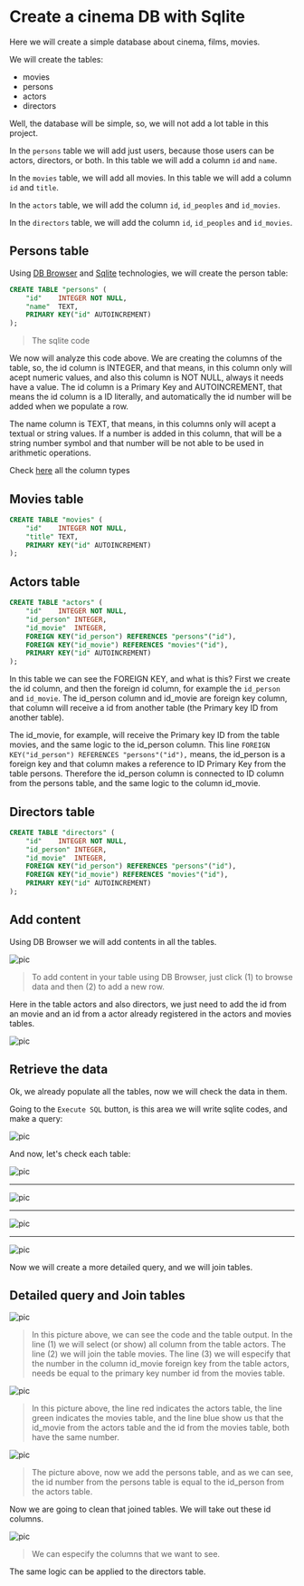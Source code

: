 # Create a cinema DB with Sqlite

Here we will create a simple database about cinema, films, movies.

We will create the tables:

* movies
* persons
* actors
* directors

Well, the database will be simple, so, we will not add a lot table in this project. 

In the `persons` table we will add just users, because those users can be actors, directors, or both. In this table we will add a column `id` and `name`.

In the `movies` table, we will add all movies. In this table we will add a column `id` and `title`.

In the `actors` table, we will add the column `id`, `id_peoples` and `id_movies`.

In the `directors` table, we will add the column `id`, `id_peoples` and `id_movies`.

## Persons table

Using [DB Browser](https://sqlitebrowser.org/) and [Sqlite](https://www.sqlite.org/index.html) technologies, we will create the person table:

```sql
CREATE TABLE "persons" (
	"id"	INTEGER NOT NULL,
	"name"	TEXT,
	PRIMARY KEY("id" AUTOINCREMENT)
);

```
> The sqlite code

We now will analyze this code above. We are creating the columns of the table, so, the id column is INTEGER, and that means, in this column only will acept numeric values, and also this column is NOT NULL, always it needs have a value. The id column is a Primary Key and AUTOINCREMENT, that means the id column is a ID literally, and automatically the id number will be added when we populate a row.

The name column is TEXT, that means, in this columns only will acept a textual or string values. If a number is added in this column, that will be a string number symbol and that number will be not able to be used in arithmetic operations.

Check [here](https://www.sqlite.org/datatype3.html) all the column types


## Movies table

```sql
CREATE TABLE "movies" (
	"id"	INTEGER NOT NULL,
	"title"	TEXT,
	PRIMARY KEY("id" AUTOINCREMENT)
);

```

## Actors table

```sql
CREATE TABLE "actors" (
	"id"	INTEGER NOT NULL,
	"id_person"	INTEGER,
	"id_movie"	INTEGER,
	FOREIGN KEY("id_person") REFERENCES "persons"("id"),
	FOREIGN KEY("id_movie") REFERENCES "movies"("id"),
	PRIMARY KEY("id" AUTOINCREMENT)
);

```

In this table we can see the FOREIGN KEY, and what is this? First we create the id column, and then the foreign id column, for example the `id_person` and `id_movie`. The id_person column and id_movie are foreign key column, that column will receive a id from another table (the Primary key ID from another table).

The id_movie, for example, will receive the Primary key ID from the table movies, and the same logic to the id_person column. This line `FOREIGN KEY("id_person") REFERENCES "persons"("id"),` means, the id_person is a foreign key and that column makes a reference to ID Primary Key from the table persons. Therefore the id_person column is connected to ID column from the persons table, and the same logic to the column id_movie.

## Directors table

```sql
CREATE TABLE "directors" (
	"id"	INTEGER NOT NULL,
	"id_person"	INTEGER,
	"id_movie"	INTEGER,
	FOREIGN KEY("id_person") REFERENCES "persons"("id"),
	FOREIGN KEY("id_movie") REFERENCES "movies"("id"),
	PRIMARY KEY("id" AUTOINCREMENT)
);

```

## Add content

Using DB Browser we will add contents in all the tables.

![pic](../../static/images/pic1.png)

> To add content in your table using DB Browser, just click (1) to browse data and then (2) to add a new row.

Here in the table actors and also directors, we just need to add the id from an movie and an id from a actor already registered in the actors and movies tables.

![pic](../../static/images/pic2.png)

## Retrieve the data

Ok, we already populate all the tables, now we will check the data in them.

Going to the `Execute SQL` button, is this area we will write sqlite codes, and make a query:

![pic](../../static/images/pic3.png)

And now, let's check each table:

![pic](../../static/images/pic4.png)

---

![pic](../../static/images/pic5.png)

---

![pic](../../static/images/pic6.png)

---

![pic](../../static/images/pic7.png)

Now we will create a more detailed query, and we will join tables. 

## Detailed query and Join tables

![pic](../../static/images/pic8.png)

> In this picture above, we can see the code and the table output. In the line (1) we will select (or show) all column from the table actors. The line (2) we will join the table movies. The line (3) we will especify that the number in the column id_movie foreign key from the table actors, needs be equal to the primary key number id from the movies table.

![pic](../../static/images/pic9.png)

> In this picture above, the line red indicates the actors table, the line green indicates the movies table, and the line blue show us that the id_movie from the actors table and the id from the movies table, both have the same number.

![pic](../../static/images/pic10.png)

> The picture above, now we add the persons table, and as we can see, the id number from the persons table is equal to the id_person from the actors table.

Now we are going to clean that joined tables. We will take out these id columns.

![pic](../../static/images/pic11.png)

> We can especify the columns that we want to see.

The same logic can be applied to the directors table.
